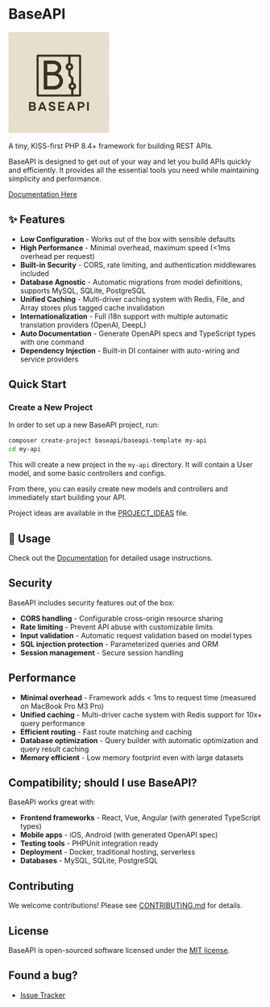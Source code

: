 # BaseAPI

<img src="baseapi.png" alt="BaseAPI Logo" width="200"/>

A tiny, KISS-first PHP 8.4+ framework for building REST APIs.

BaseAPI is designed to get out of your way and let you build APIs quickly and efficiently.
It provides all the essential tools you need while maintaining simplicity and performance.

[Documentation Here](https://baseapi.timanthonyalexander.de)

## ✨ Features

- **Low Configuration** - Works out of the box with sensible defaults
- **High Performance** - Minimal overhead, maximum speed (<1ms overhead per request)
- **Built-in Security** - CORS, rate limiting, and authentication middlewares included
- **Database Agnostic** - Automatic migrations from model definitions, supports MySQL, SQLite, PostgreSQL
- **Unified Caching** - Multi-driver caching system with Redis, File, and Array stores plus tagged cache invalidation
- **Internationalization** - Full i18n support with multiple automatic translation providers (OpenAI, DeepL)
- **Auto Documentation** - Generate OpenAPI specs and TypeScript types with one command
- **Dependency Injection** - Built-in DI container with auto-wiring and service providers

## Quick Start

### Create a New Project

In order to set up a new BaseAPI project, run:

```bash
composer create-project baseapi/baseapi-template my-api
cd my-api
```

This will create a new project in the `my-api` directory.
It will contain a User model, and some basic controllers and configs.

From there, you can easily create new models and controllers and immediately start building your API.

Project ideas are available in the [PROJECT_IDEAS](PROJECT_IDEAS.md) file.

## 📖 Usage

Check out the [Documentation](https://baseapi.timanthonyalexander.de) for detailed usage instructions.

## Security

BaseAPI includes security features out of the box:

- **CORS handling** - Configurable cross-origin resource sharing
- **Rate limiting** - Prevent API abuse with customizable limits
- **Input validation** - Automatic request validation based on model types
- **SQL injection protection** - Parameterized queries and ORM
- **Session management** - Secure session handling

## Performance

- **Minimal overhead** - Framework adds < 1ms to request time (measured on MacBook Pro M3 Pro)
- **Unified caching** - Multi-driver cache system with Redis support for 10x+ query performance
- **Efficient routing** - Fast route matching and caching
- **Database optimization** - Query builder with automatic optimization and query result caching
- **Memory efficient** - Low memory footprint even with large datasets

## Compatibility; should I use BaseAPI?

BaseAPI works great with:

- **Frontend frameworks** - React, Vue, Angular (with generated TypeScript types)
- **Mobile apps** - iOS, Android (with generated OpenAPI spec)
- **Testing tools** - PHPUnit integration ready
- **Deployment** - Docker, traditional hosting, serverless
- **Databases** - MySQL, SQLite, PostgreSQL

## Contributing

We welcome contributions! Please see [CONTRIBUTING.md](CONTRIBUTING.md) for details.

## License

BaseAPI is open-sourced software licensed under the [MIT license](LICENSE).

## Found a bug?

- [Issue Tracker](https://github.com/timanthonyalexander/base-api/issues)
